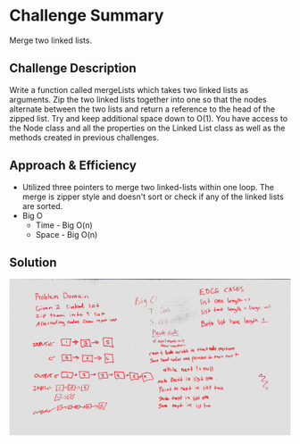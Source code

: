 # Challenge Summary
<!-- Short summary or background information -->
Merge two linked lists.
## Challenge Description
<!-- Description of the challenge -->
Write a function called mergeLists which takes two linked lists as arguments. Zip the two linked lists together into one so that the nodes alternate between the two lists and return a reference to the head of the zipped list. Try and keep additional space down to O(1). You have access to the Node class and all the properties on the Linked List class as well as the methods created in previous challenges.
## Approach & Efficiency
<!-- What approach did you take? Why? What is the Big O space/time for this approach? -->
- Utilized three pointers to merge two linked-lists within one loop. The merge is zipper style and doesn't sort or check if any of the linked lists are sorted.
- Big O
    - Time - Big O(n)
    - Space - Big O(n)
## Solution
<!-- Embedded whiteboard image -->
![whiteboardImage](https://github.com/mattburger/data-structures-and-algorithms/blob/master/code401Challenges/src/main/resources/ll_merge.jpg)
